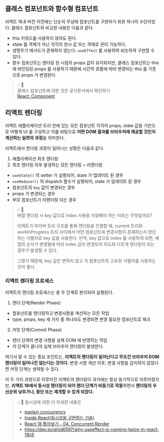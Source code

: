 
## 클래스 컴포넌트와 함수형 컴포넌트

리액트 16.8 버전 이전에는 단순히 무상태 컴포넌트를 구현하기 위한 하나의 수단이었다.
클래스 컴포넌트와 비교한 내용은 다음과 같다.

- this 키워드를 사용하지 않아도 된다.
- state 를 객체가 아닌 각각의 원시 값 또는 객체로 관리 가능하다.
- 생명주기 메서드가 존재하지 않는다. `useEffect` 를 사용하여 비슷하게 구현할 수 있다.
- 함수 컴포넌트는 렌더링 된 시점의 props 값이 유지되지만, 클래스 컴포넌트는 this 에 바인딩된 props 를 사용하기 때문에 시간의 흐름에 따라 변경되는 this 를 기준으로 props 가 변경된다.

> :: 🌱<br/>
> 클래스 컴포넌트에 대한 것은 공식문서에서 확인하기 <br/>
> [React: Component](https://react.dev/reference/react/Component#)

## 리액트 렌더링

리액트 애플리케이션 트리 안에 있는 모든 컴포넌트 각각의 props, state 값을 기반으로 어떻게 UI 를 구성하고 이를 바탕으로 **어떤 DOM 결과를 브라우저에 제공할 것인지 계산하는 일련의 과정**을 의미한다.

리액트에서 렌더링 과정이 일어나는 상황은 다음과 같다.

1. 애플리케이션 최초 렌더링
2. 최초 렌더링 이후 발생하는 모든 렌더링 = 리렌더링
  - `useState()` 의 setter 가 실행되어, state 가 업데이트 된 경우
  - `useReducer()` 의 dispatch 함수가 실행되어, state 가 업데이트 된 경우
  - 컴포넌트의 `key` 값이 변경되는 경우
  - props 가 변경되는 경우
  - 부모 컴포넌트가 리렌더링 되는 경우

> :: 🌱 <br/>
> 배열 렌더링 시 key 값으로 index 사용을 지양해야 하는 이유는 무엇일까요?
>
> 리액트가 파이버 트리 구조를 통해 렌더링을 진행할 때, current 트리와 workInProgress 트리 사이에서 어떤 컴포넌트에 변경사항이 존재하는지 판단하는 식별자로 key 값을 사용한다. 만약, key 값으로 index 를 사용하게 되면, 배열의 순서가 변경됨에 따라 index 값이 변경되어 의도와 다르게 렌더링이 되는 경우가 발생할 수 있다.
>
> 그렇기 때문에, key 값은 변하지 않고 각 컴포넌트의 고유한 식별자를 사용하는 것이 좋다.

### 리액트 렌더링 프로세스

리액트의 렌더링 프로세스는 총 두 단계로 분리되어 실행된다.

1. 렌더 단계(Render Phase)
  - 컴포넌트를 렌더링하고 변경사항을 계산하는 모든 작업
  - type, props, key 세 가지 중 하나라도 변경되면 변경 필요한 컴포넌트로 체크
2. 커밋 단계(Commit Phase)
  - 렌더 단계의 변경 사항을 실제 DOM 에 반영하는 작업
  - 이 단계가 끝나야 실제 브라우저 렌더링이 발생한다.

여기서 알 수 있는 중요 포인트는, **리액트의 렌더링이 일어난다고 무조건 브라우저 DOM 렌더링이 일어나진 않는다는 것이다.** 변경 사항 계산 이후, 변경 사항을 감지하지 않았다면 커밋 단계는 생략될 수 있다.

이 두 가지 과정으로 이루어진 리액트의 렌더링이 과거에는 항상 동기적으로 이루어졌지만, **리액트 18에서 동시성 렌더링이 되어 렌더 단계가 비동기로 작동**하면서 **렌더링의 우선순위 낮추거나, 중단 또는 재개할 수 있게 되었다.**

> :: 🌱 동시성에 대한 더 자세한 내용은
> - [explain concurrency](https://github.com/reactwg/react-18/discussions/46#discussioncomment-846786)
> - [Inside React(동시성을 구현하는 기술)](https://tv.naver.com/v/23652451)
> - [React 18 톺아보기 - 04. Concurrent Render](https://goidle.github.io/react/in-depth-react18-concurrent_render/)
> - https://dev.to/jahid6597/why-useeffect-is-running-twice-in-react-18c6
